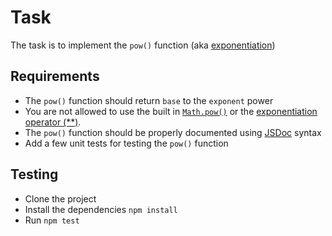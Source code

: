 # Task

The task is to implement the `pow()` function (aka [exponentiation](https://en.wikipedia.org/wiki/Exponentiation))

## Requirements

- The `pow()` function should return `base` to the `exponent` power
- You are not allowed to use the built in [`Math.pow()`](https://developer.mozilla.org/en-US/docs/Web/JavaScript/Reference/Global_Objects/Math/pow) or the [exponentiation operator (\*\*)](https://developer.mozilla.org/en-US/docs/Web/JavaScript/Reference/Operators/Exponentiation).
- The `pow()` function should be properly documented using [JSDoc](https://jsdoc.app/) syntax
- Add a few unit tests for testing the `pow()` function

## Testing

- Clone the project
- Install the dependencies `npm install`
- Run `npm test`
